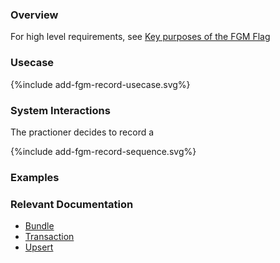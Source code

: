 ### Overview

For high level requirements, see [Key purposes of the FGM Flag](index.html#fgm-key-purposes)

### Usecase

<div style="text-align: left;">

  {%include add-fgm-record-usecase.svg%}

</div>

### System Interactions

The practioner decides to record a 

<div style="text-align: left;">
  {%include add-fgm-record-sequence.svg%}
</div>

### Examples



### Relevant Documentation

* [Bundle](https://hl7.org/fhir/r4/bundle.html)  
* [Transaction](https://hl7.org/fhir/r4/http.html#transaction)  
* [Upsert](https://hl7.org/fhir/r4/http.html#upsert)  